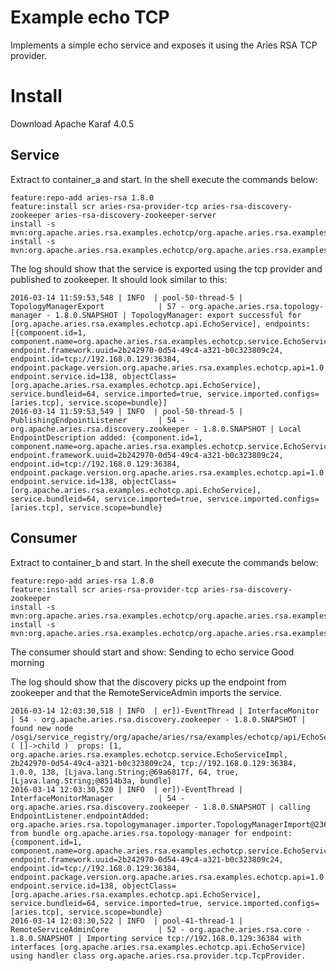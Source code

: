 # Example echo TCP

Implements a simple echo service and exposes it using the Aries RSA TCP provider.

# Install

Download Apache Karaf 4.0.5

## Service
Extract to container_a and start. In the shell execute the commands below:

```
feature:repo-add aries-rsa 1.8.0
feature:install scr aries-rsa-provider-tcp aries-rsa-discovery-zookeeper aries-rsa-discovery-zookeeper-server
install -s mvn:org.apache.aries.rsa.examples.echotcp/org.apache.aries.rsa.examples.echotcp.api
install -s mvn:org.apache.aries.rsa.examples.echotcp/org.apache.aries.rsa.examples.echotcp.service
```

The log should show that the service is exported using the tcp provider and published to zookeeper.
It should look similar to this:

```
2016-03-14 11:59:53,548 | INFO  | pool-50-thread-5 | TopologyManagerExport            | 57 - org.apache.aries.rsa.topology-manager - 1.8.0.SNAPSHOT | TopologyManager: export successful for [org.apache.aries.rsa.examples.echotcp.api.EchoService], endpoints: [{component.id=1, component.name=org.apache.aries.rsa.examples.echotcp.service.EchoServiceImpl, endpoint.framework.uuid=2b242970-0d54-49c4-a321-b0c323809c24, endpoint.id=tcp://192.168.0.129:36384, endpoint.package.version.org.apache.aries.rsa.examples.echotcp.api=1.0.0, endpoint.service.id=138, objectClass=[org.apache.aries.rsa.examples.echotcp.api.EchoService], service.bundleid=64, service.imported=true, service.imported.configs=[aries.tcp], service.scope=bundle}]
2016-03-14 11:59:53,549 | INFO  | pool-50-thread-5 | PublishingEndpointListener       | 54 - org.apache.aries.rsa.discovery.zookeeper - 1.8.0.SNAPSHOT | Local EndpointDescription added: {component.id=1, component.name=org.apache.aries.rsa.examples.echotcp.service.EchoServiceImpl, endpoint.framework.uuid=2b242970-0d54-49c4-a321-b0c323809c24, endpoint.id=tcp://192.168.0.129:36384, endpoint.package.version.org.apache.aries.rsa.examples.echotcp.api=1.0.0, endpoint.service.id=138, objectClass=[org.apache.aries.rsa.examples.echotcp.api.EchoService], service.bundleid=64, service.imported=true, service.imported.configs=[aries.tcp], service.scope=bundle}
```

## Consumer
Extract to container_b and start. In the shell execute the commands below:

```
feature:repo-add aries-rsa 1.8.0
feature:install scr aries-rsa-provider-tcp aries-rsa-discovery-zookeeper
install -s mvn:org.apache.aries.rsa.examples.echotcp/org.apache.aries.rsa.examples.echotcp.api
install -s mvn:org.apache.aries.rsa.examples.echotcp/org.apache.aries.rsa.examples.echotcp.consumer
```

The consumer should start and show:
Sending to echo service
Good morning

The log should show that the discovery picks up the endpoint from zookeeper and that the RemoteServiceAdmin imports the service.

```
2016-03-14 12:03:30,518 | INFO  | er])-EventThread | InterfaceMonitor                 | 54 - org.apache.aries.rsa.discovery.zookeeper - 1.8.0.SNAPSHOT | found new node /osgi/service_registry/org/apache/aries/rsa/examples/echotcp/api/EchoService/[192.168.0.129#36384#]   ( []->child )  props: [1, org.apache.aries.rsa.examples.echotcp.service.EchoServiceImpl, 2b242970-0d54-49c4-a321-b0c323809c24, tcp://192.168.0.129:36384, 1.0.0, 138, [Ljava.lang.String;@69a6817f, 64, true, [Ljava.lang.String;@8514b3a, bundle]
2016-03-14 12:03:30,520 | INFO  | er])-EventThread | InterfaceMonitorManager          | 54 - org.apache.aries.rsa.discovery.zookeeper - 1.8.0.SNAPSHOT | calling EndpointListener.endpointAdded: org.apache.aries.rsa.topologymanager.importer.TopologyManagerImport@2366e9c8 from bundle org.apache.aries.rsa.topology-manager for endpoint: {component.id=1, component.name=org.apache.aries.rsa.examples.echotcp.service.EchoServiceImpl, endpoint.framework.uuid=2b242970-0d54-49c4-a321-b0c323809c24, endpoint.id=tcp://192.168.0.129:36384, endpoint.package.version.org.apache.aries.rsa.examples.echotcp.api=1.0.0, endpoint.service.id=138, objectClass=[org.apache.aries.rsa.examples.echotcp.api.EchoService], service.bundleid=64, service.imported=true, service.imported.configs=[aries.tcp], service.scope=bundle}
2016-03-14 12:03:30,522 | INFO  | pool-41-thread-1 | RemoteServiceAdminCore           | 52 - org.apache.aries.rsa.core - 1.8.0.SNAPSHOT | Importing service tcp://192.168.0.129:36384 with interfaces [org.apache.aries.rsa.examples.echotcp.api.EchoService] using handler class org.apache.aries.rsa.provider.tcp.TcpProvider.
```

